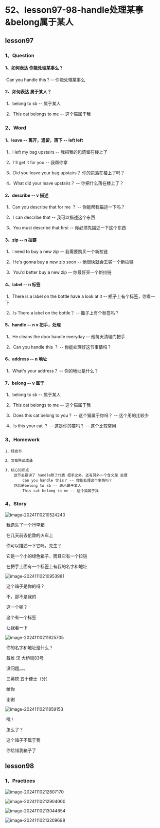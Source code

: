 # 52、lesson97-98-handle处理某事&belong属于某人

## lesson97



### 1、Question

#### 	1、如何表达 你能处理某事么？

​		Can you handle this？-- 你能处理某事么



#### 	2、如何表达 属于某人？

​	1、belong to sb -- 属于某人

​	2、This cat belongs to me -- 这个猫属于我



### 2、Word

#### 	1、leave  -- 离开，遗留，落下 -- left left

​	1、I left my bag upstairs -- 我把我的包遗留在楼上了

​	2、I'll get it for you -- 我帮你拿

​	3、Did you leave your bag upstairs？ 你的包落在楼上了吗？

​	4、What did your leave upstairs？ -- 你把什么落在楼上了？





#### 	2、describe -- v 描述

​	1、Can you describe that for me ？ -- 你能帮我描述一下吗？

​	2、I can describe that -- 我可以描述这个东西

​	3、You must describe that first -- 你必须先描述一下这个东西





#### 	3、zip -- n 拉链

​	1、I need to buy a new zip -- 我需要购买一个新拉链

​	2、He's gonna buy a new zip soon -- 他很快就会去买一个新拉链

​	3、You'd better buy a new zip -- 你最好买一个新拉链





#### 	4、label -- n 标签

​	1、There is a label on the bottle have a look at it -- 瓶子上有个标签，你看一下

​	2、Is There a label on the bottle？ -- 瓶子上有个标签吗？





#### 	5、handle -- n v 把手，处理

​	1、He cleans the door handle everyday -- 他每天清理门把手

​	2、Can you handle this ？ -- 你能处理好这节事情吗？





#### 	6、address -- n 地址

​	1、What's your address？ -- 你的地址是什么？



#### 	7、belong -- v 属于

​	1、belong to sb -- 属于某人

​	2、This cat belongs to me -- 这个猫属于我

​	3、Does this cat belong to you？ -- 这个猫属于你吗？ -- 这个用的比较少

​	4、Is this your cat ？ -- 这是你的猫吗？ -- 这个比较常用





### 3、Homework

```
1、绿皮书

2、文章熟读成诵

3、核心知识点
	这节主要讲了 handle除了代表 把手之外，还有另外一个含义是 处理
		Can you handle this？ -- 你能处理这个事情吗？
	然后是belong to sb -- 表示属于某人
		This cat belong to me -- 这个猫属于我
```







### 4、Story



![image-20241110210524240](./../../.vuepress/public/images/image-20241110210524240.png)

​	我遗失了一个行李箱

​	在几天前去伦敦的火车上

​	你可以描述一下它吗，先生？

​	它是一个小的绿色箱子，而且它有一个拉链

​	在把手上面有一个标签上有我的名字和地址





![image-20241110210953981](./../../.vuepress/public/images/image-20241110210953981.png)

​	这个箱子是你的吗？

​	不，那不是我的

​	这一个呢？

​	这个有一个标签

​	让我看一下



![image-20241110211625705](./../../.vuepress/public/images/image-20241110211625705.png)

​	你的名字和地址是什么？

​	戴维 汉 大桥街83号

​	没问题。。。

​	三英镑 五十便士（分）

​	给你

​	谢谢



![image-20241110211859153](./../../.vuepress/public/images/image-20241110211859153.png)

​	嘿！

​	怎么了？

​	这个箱子不属于我

​	你给错我箱子了









## lesson98



### 1、Practices



![image-20241110212807170](./../../.vuepress/public/images/image-20241110212807170.png)

![image-20241110212904060](./../../.vuepress/public/images/image-20241110212904060.png)



![image-20241110213044854](./../../.vuepress/public/images/image-20241110213044854.png)





![image-20241110213209698](./../../.vuepress/public/images/image-20241110213209698.png)





















































































































